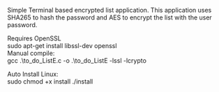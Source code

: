 Simple Terminal based encrypted list application.
This application uses SHA265 to hash the password and AES to encrypt the list with the user password.

Requires OpenSSL
<br>
sudo apt-get install libssl-dev openssl
<br>
Manual compile:<br>
gcc .\to_do_ListE.c -o .\to_do_ListE -lssl -lcrypto

Auto Install Linux:<br>
sudo chmod +x install
./install
